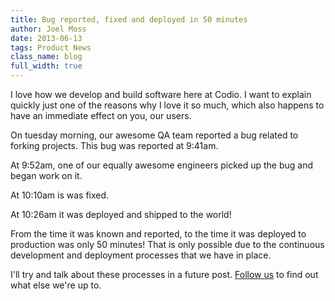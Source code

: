 ```yaml
---
title: Bug reported, fixed and deployed in 50 minutes
author: Joel Moss
date: 2013-06-13
tags: Product News
class_name: blog
full_width: true
---
```


I love how we develop and build software here at Codio. I want to explain quickly just one of the reasons why I love it so much, which also happens to have an immediate effect on you, our users.

On tuesday morning, our awesome QA team reported a bug related to forking projects. This bug was reported at 9:41am.

At 9:52am, one of our equally awesome engineers picked up the bug and began work on it.

At 10:10am is was fixed.

At 10:26am it was deployed and shipped to the world!

From the time it was known and reported, to the time it was deployed to production was only 50 minutes! That is only possible due to the continuous development and deployment processes that we have in place.

I'll try and talk about these processes in a future post. [Follow us](https://twitter.com/codiohq) to find out what else we're up to.